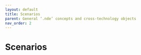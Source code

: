 ```yaml
---
layout: default
title: Scenarios
parent: General ‘.nde’ concepts and cross-technology objects 
nav_order: 2
---
```


# Scenarios